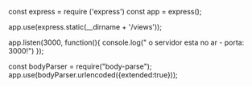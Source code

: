 const express = require ('express')
const app = express();

app.use(express.static(__dirname + '/views'));

app.listen(3000, function(){
  console.log(" o servidor esta no ar - porta: 3000!")
});

const bodyParser = require("body-parse");
app.use(bodyParser.urlencoded({extended:true}));
